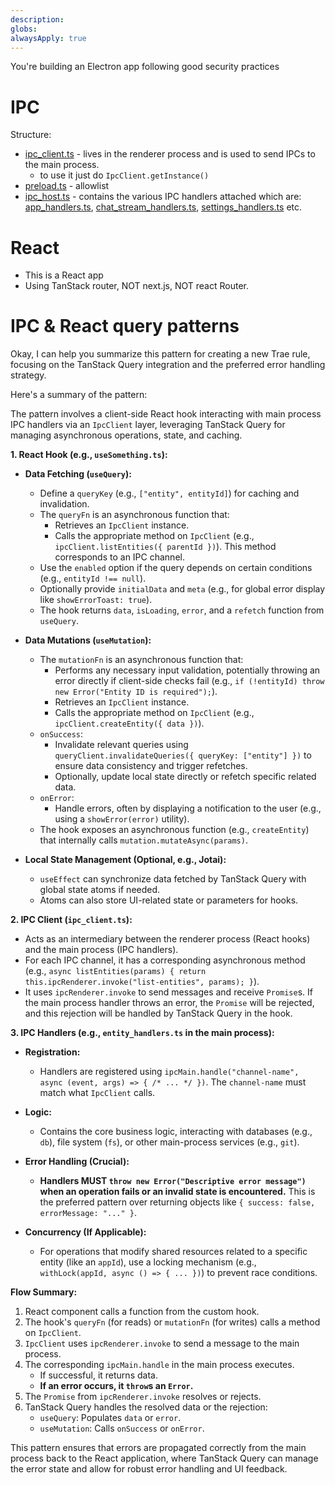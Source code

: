 ```yaml
---
description: 
globs: 
alwaysApply: true
---
```

You're building an Electron app following good security practices

# IPC
Structure:
- [ipc_client.ts](mdc:src/ipc/ipc_client.ts) - lives in the renderer process and is used to send IPCs to the main process.
    - to use it just do `IpcClient.getInstance()`
- [preload.ts](mdc:src/preload.ts) - allowlist
- [ipc_host.ts](mdc:src/ipc/ipc_host.ts) - contains the various IPC handlers attached which are: [app_handlers.ts](mdc:src/ipc/handlers/app_handlers.ts), [chat_stream_handlers.ts](mdc:src/ipc/handlers/chat_stream_handlers.ts), [settings_handlers.ts](mdc:src/ipc/handlers/settings_handlers.ts) etc.

# React
- This is a React app
- Using TanStack router, NOT next.js, NOT react Router.


# IPC & React query patterns


Okay, I can help you summarize this pattern for creating a new Trae rule, focusing on the TanStack Query integration and the preferred error handling strategy.

Here's a summary of the pattern:

The pattern involves a client-side React hook interacting with main process IPC handlers via an `IpcClient` layer, leveraging TanStack Query for managing asynchronous operations, state, and caching.

**1. React Hook (e.g., `useSomething.ts`):**

*   **Data Fetching (`useQuery`):**
    *   Define a `queryKey` (e.g., `["entity", entityId]`) for caching and invalidation.
    *   The `queryFn` is an asynchronous function that:
        *   Retrieves an `IpcClient` instance.
        *   Calls the appropriate method on `IpcClient` (e.g., `ipcClient.listEntities({ parentId })`). This method corresponds to an IPC channel.
    *   Use the `enabled` option if the query depends on certain conditions (e.g., `entityId !== null`).
    *   Optionally provide `initialData` and `meta` (e.g., for global error display like `showErrorToast: true`).
    *   The hook returns `data`, `isLoading`, `error`, and a `refetch` function from `useQuery`.

*   **Data Mutations (`useMutation`):**
    *   The `mutationFn` is an asynchronous function that:
        *   Performs any necessary input validation, potentially throwing an error directly if client-side checks fail (e.g., `if (!entityId) throw new Error("Entity ID is required");`).
        *   Retrieves an `IpcClient` instance.
        *   Calls the appropriate method on `IpcClient` (e.g., `ipcClient.createEntity({ data })`).
    *   `onSuccess`:
        *   Invalidate relevant queries using `queryClient.invalidateQueries({ queryKey: ["entity"] })` to ensure data consistency and trigger refetches.
        *   Optionally, update local state directly or refetch specific related data.
    *   `onError`:
        *   Handle errors, often by displaying a notification to the user (e.g., using a `showError(error)` utility).
    *   The hook exposes an asynchronous function (e.g., `createEntity`) that internally calls `mutation.mutateAsync(params)`.

*   **Local State Management (Optional, e.g., Jotai):**
    *   `useEffect` can synchronize data fetched by TanStack Query with global state atoms if needed.
    *   Atoms can also store UI-related state or parameters for hooks.

**2. IPC Client (`ipc_client.ts`):**

*   Acts as an intermediary between the renderer process (React hooks) and the main process (IPC handlers).
*   For each IPC channel, it has a corresponding asynchronous method (e.g., `async listEntities(params) { return this.ipcRenderer.invoke("list-entities", params); }`).
*   It uses `ipcRenderer.invoke` to send messages and receive `Promise`s. If the main process handler throws an error, the `Promise` will be rejected, and this rejection will be handled by TanStack Query in the hook.

**3. IPC Handlers (e.g., `entity_handlers.ts` in the main process):**

*   **Registration:**
    *   Handlers are registered using `ipcMain.handle("channel-name", async (event, args) => { /* ... */ })`. The `channel-name` must match what `IpcClient` calls.
*   **Logic:**
    *   Contains the core business logic, interacting with databases (e.g., `db`), file system (`fs`), or other main-process services (e.g., `git`).
*   **Error Handling (Crucial):**
    *   **Handlers MUST `throw new Error("Descriptive error message")` when an operation fails or an invalid state is encountered.** This is the preferred pattern over returning objects like `{ success: false, errorMessage: "..." }`.
    
*   **Concurrency (If Applicable):**
    *   For operations that modify shared resources related to a specific entity (like an `appId`), use a locking mechanism (e.g., `withLock(appId, async () => { ... })`) to prevent race conditions.

**Flow Summary:**

1.  React component calls a function from the custom hook.
2.  The hook's `queryFn` (for reads) or `mutationFn` (for writes) calls a method on `IpcClient`.
3.  `IpcClient` uses `ipcRenderer.invoke` to send a message to the main process.
4.  The corresponding `ipcMain.handle` in the main process executes.
    *   If successful, it returns data.
    *   **If an error occurs, it `throw`s an `Error`.**
5.  The `Promise` from `ipcRenderer.invoke` resolves or rejects.
6.  TanStack Query handles the resolved data or the rejection:
    *   `useQuery`: Populates `data` or `error`.
    *   `useMutation`: Calls `onSuccess` or `onError`.

This pattern ensures that errors are propagated correctly from the main process back to the React application, where TanStack Query can manage the error state and allow for robust error handling and UI feedback.
